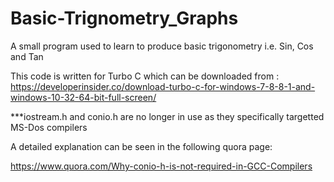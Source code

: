 # Basic-Trignometry_Graphs
A small program used to learn to produce basic trigonometry i.e. Sin, Cos and Tan

This code is written for Turbo C which can be downloaded from : https://developerinsider.co/download-turbo-c-for-windows-7-8-8-1-and-windows-10-32-64-bit-full-screen/


***iostream.h and conio.h are no longer in use as they specifically targetted MS-Dos compilers

A detailed explanation can be seen in the following quora page:

https://www.quora.com/Why-conio-h-is-not-required-in-GCC-Compilers
